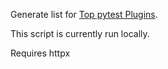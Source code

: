 Generate list for [Top pytest Plugins](https://pythontest.com/top-pytest-plugins).

This script is currently run locally. 

Requires httpx